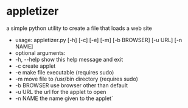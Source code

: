appletizer
==========

a simple python utility to create a file that loads a web site


+ usage: appletizer.py [-h] [-c] [-e] [-m] [-b BROWSER] [-u URL] [-n NAME]
+ optional arguments:
+  -h, --help  show this help message and exit
+  -c          create applet
+  -e          make file executable (requires sudo)
+  -m          move file to /usr/bin directory (requires sudo)
+  -b BROWSER  use browser other than default
+  -u URL      the url for the applet to open
+  -n NAME     the name given to the applet`
